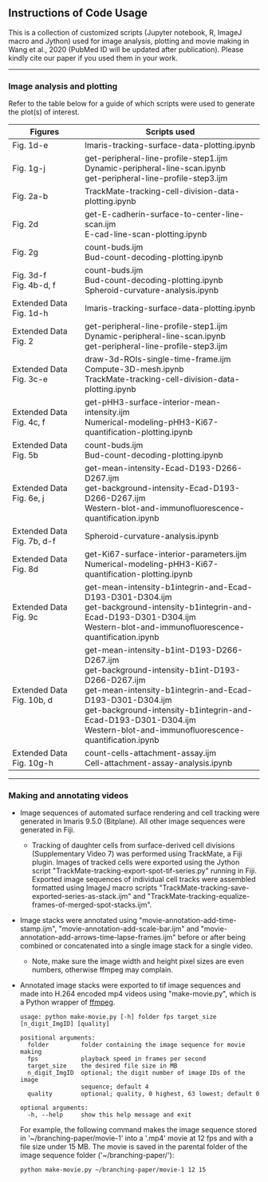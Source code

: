 ## Instructions of Code Usage
This is a collection of customized scripts (Jupyter notebook, R, ImageJ macro and Jython) used for image analysis, plotting and movie making in Wang et al., 2020 (PubMed ID will be updated after publication). Please kindly cite our paper if you used them in your work.

---
### Image analysis and plotting

Refer to the table below for a guide of which scripts were used to generate the plot(s) of interest.

| Figures | Scripts used |
|---|---|
| Fig. 1d-e | Imaris-tracking-surface-data-plotting.ipynb |
| Fig. 1g-j | get-peripheral-line-profile-step1.ijm <br> Dynamic-peripheral-line-scan.ipynb <br> get-peripheral-line-profile-step3.ijm |
| Fig. 2a-b | TrackMate-tracking-cell-division-data-plotting.ipynb |
| Fig. 2d | get-E-cadherin-surface-to-center-line-scan.ijm <br> E-cad-line-scan-plotting.ipynb |
| Fig. 2g | count-buds.ijm <br> Bud-count-decoding-plotting.ipynb |
| Fig. 3d-f <br> Fig. 4b-d, f | count-buds.ijm <br> Bud-count-decoding-plotting.ipynb <br> Spheroid-curvature-analysis.ipynb |
| Extended Data Fig. 1d-h | Imaris-tracking-surface-data-plotting.ipynb |
| Extended Data Fig. 2 | get-peripheral-line-profile-step1.ijm <br> Dynamic-peripheral-line-scan.ipynb <br> get-peripheral-line-profile-step3.ijm |
| Extended Data Fig. 3c-e | draw-3d-ROIs-single-time-frame.ijm <br> Compute-3D-mesh.ipynb <br> TrackMate-tracking-cell-division-data-plotting.ipynb |
| Extended Data Fig. 4c, f | get-pHH3-surface-interior-mean-intensity.ijm <br> Numerical-modeling-pHH3-Ki67-quantification-plotting.ipynb |
| Extended Data Fig. 5b | count-buds.ijm <br> Bud-count-decoding-plotting.ipynb |
| Extended Data Fig. 6e, j | get-mean-intensity-Ecad-D193-D266-D267.ijm <br> get-background-intensity-Ecad-D193-D266-D267.ijm <br> Western-blot-and-immunofluorescence-quantification.ipynb |
| Extended Data Fig. 7b, d-f | Spheroid-curvature-analysis.ipynb |
| Extended Data Fig. 8d | get-Ki67-surface-interior-parameters.ijm <br> Numerical-modeling-pHH3-Ki67-quantification-plotting.ipynb |
| Extended Data Fig. 9c | get-mean-intensity-b1integrin-and-Ecad-D193-D301-D304.ijm <br> get-background-intensity-b1integrin-and-Ecad-D193-D301-D304.ijm <br> Western-blot-and-immunofluorescence-quantification.ipynb |
| Extended Data Fig. 10b, d | get-mean-intensity-b1int-D193-D266-D267.ijm <br> get-background-intensity-b1int-D193-D266-D267.ijm <br> get-mean-intensity-b1integrin-and-Ecad-D193-D301-D304.ijm <br> get-background-intensity-b1integrin-and-Ecad-D193-D301-D304.ijm <br> Western-blot-and-immunofluorescence-quantification.ipynb |
| Extended Data Fig. 10g-h | count-cells-attachment-assay.ijm <br> Cell-attachment-assay-analysis.ipynb |

---
### Making and annotating videos

- Image sequences of automated surface rendering and cell tracking were generated in Imaris 9.5.0 (Bitplane). All other image sequences were generated in Fiji.

  - Tracking of daughter cells from surface-derived cell divisions (Supplementary Video 7) was performed using TrackMate, a Fiji plugin. Images of tracked cells were exported using the Jython script "TrackMate-tracking-export-spot-tif-series.py" running in Fiji. Exported image sequences of individual cell tracks were assembled formatted using ImageJ macro scripts "TrackMate-tracking-save-exported-series-as-stack.ijm" and "TrackMate-tracking-equalize-frames-of-merged-spot-stacks.ijm".


- Image stacks were annotated using "movie-annotation-add-time-stamp.ijm", "movie-annotation-add-scale-bar.ijm" and "movie-annotation-add-arrows-time-lapse-frames.ijm" before or after being combined or concatenated into a single image stack for a single video.

  - Note, make sure the image width and height pixel sizes are even numbers, otherwise ffmpeg may complain.


- Annotated image stacks were exported to tif image sequences and made into H.264 encoded mp4 videos using "make-movie.py", which is a Python wrapper of [ffmpeg](https://www.ffmpeg.org/).

  ```
  usage: python make-movie.py [-h] folder fps target_size [n_digit_ImgID] [quality]

  positional arguments:
    folder         folder containing the image sequence for movie making
    fps            playback speed in frames per second
    target_size    the desired file size in MB
    n_digit_ImgID  optional; the digit number of image IDs of the image
                   sequence; default 4
    quality        optional; quality, 0 highest, 63 lowest; default 0

  optional arguments:
    -h, --help     show this help message and exit
  ```

  For example, the following command makes the image sequence stored in '\~/branching-paper/movie-1' into a '.mp4' movie at 12 fps and with a file size under 15 MB. The movie is saved in the parental folder of the image sequence folder ('\~/branching-paper/'):
  ```bash
  python make-movie.py ~/branching-paper/movie-1 12 15
  ```

